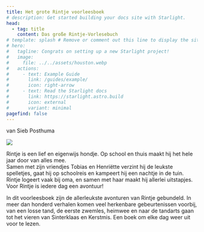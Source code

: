 ```yaml
---
title: Het grote Rintje voorleesboek
# description: Get started building your docs site with Starlight.
head:
  - tag: title
    content: Das große Rintje-Vorlesebuch
# template: splash # Remove or comment out this line to display the site sidebar on this page.
# hero:
#   tagline: Congrats on setting up a new Starlight project!
#   image:
#     file: ../../assets/houston.webp
#   actions:
#     - text: Example Guide
#       link: /guides/example/
#       icon: right-arrow
#     - text: Read the Starlight docs
#       link: https://starlight.astro.build
#       icon: external
#       variant: minimal
pagefind: false
---
```


van Sieb Posthuma

![](/cover.jpg)

Rintje is een lief en eigenwijs hondje. Op school en thuis maakt hij het hele jaar door van alles mee.  
Samen met zijn vriendjes Tobias en Henriëtte verzint hij de leukste spelletjes, gaat hij op schoolreis en kampeert hij een nachtje in de tuin. Rintje logeert vaak bij oma, en samen met haar maakt hij allerlei uitstapjes. Voor Rintje is iedere dag een avontuur!

In dit voorleesboek zijn de allerleukste avonturen van Rintje gebundeld. In meer dan honderd verhalen komen veel herkenbare gebeurtenissen voorbij, van een losse tand, de eerste zwemles, heimwee en naar de tandarts gaan tot het vieren van Sinterklaas en Kerstmis. Een boek om elke dag weer uit voor te lezen.
